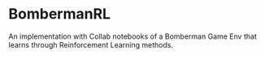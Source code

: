 # BombermanRL
An implementation with Collab notebooks of a Bomberman Game Env that learns through Reinforcement Learning methods.
